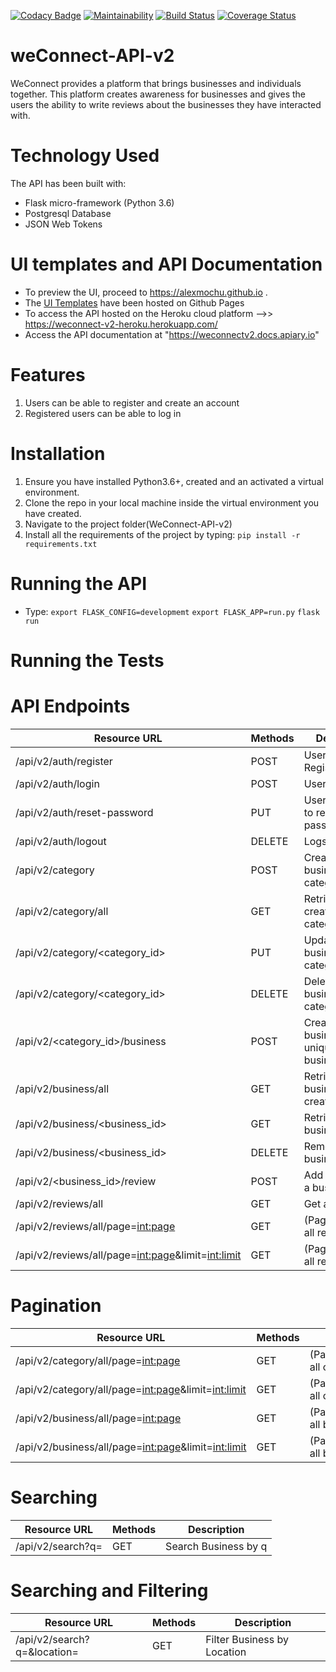 [![Codacy Badge](https://api.codacy.com/project/badge/Grade/d2bb80729b76446e85540300e4af348d)](https://www.codacy.com/app/alexmochu/weConnect-API-v2?utm_source=github.com&amp;utm_medium=referral&amp;utm_content=alexmochu/weConnect-API-v2&amp;utm_campaign=Badge_Grade)
[![Maintainability](https://api.codeclimate.com/v1/badges/d5c2e3a5f81cba46d514/maintainability)](https://codeclimate.com/github/alexmochu/weConnect-API-v2/maintainability)
[![Build Status](https://travis-ci.org/alexmochu/weConnect-API-v2.svg?branch=master)](https://travis-ci.org/alexmochu/weConnect-API-v2)
[![Coverage Status](https://coveralls.io/repos/github/alexmochu/weConnect-API-v2/badge.svg?branch=master)](https://coveralls.io/github/alexmochu/weConnect-API-v2?branch=master)
# weConnect-API-v2
WeConnect provides a platform that brings businesses and individuals together. This platform creates awareness for businesses and gives the users the ability to write reviews about the businesses they have interacted with. 

# Technology Used
The API has been built with:
- Flask micro-framework (Python 3.6)
- Postgresql Database
- JSON Web Tokens

# UI templates and API Documentation
- To preview the UI, proceed to https://alexmochu.github.io .
- The <a href="https://github.com/alexmochu/alexmochu.github.io">UI Templates</a> have been hosted on Github Pages
- To access the API hosted on the Heroku cloud platform -->> https://weconnect-v2-heroku.herokuapp.com/
- Access the API documentation at "https://weconnectv2.docs.apiary.io"

# Features
1.  Users can be able to register and create an account
2.  Registered users can be able to log in

# Installation
1. Ensure you have installed Python3.6+, created and an activated a virtual environment.
2. Clone the repo in your local machine inside the virtual environment you have created.
3. Navigate to the project folder(WeConnect-API-v2)
4. Install all the requirements of the project by typing: 
`pip install -r requirements.txt`

# Running the API
- Type:
`export FLASK_CONFIG=developmemt`
`export FLASK_APP=run.py`
`flask run`

# Running the Tests


# API Endpoints

| Resource URL | Methods | Description
|-------------- |------- |---------------
| /api/v2/auth/register | POST | User Registration
| /api/v2/auth/login    | POST | User Login
| /api/v2/auth/reset-password | PUT | User can be able to reset password
| /api/v2/auth/logout | DELETE | Logs out User
| /api/v2/category | POST | Create a business category
| /api/v2/category/all| GET | Retrieve all created categories
| /api/v2/category/<category_id> | PUT | Updates a business category
| /api/v2/category/<category_id> | DELETE | Deletes a business category
| /api/v2/<category_id>/business | POST | Create a business with unique ID and business name
| /api/v2/business/all | GET | Retrive all business created
| /api/v2/business/<business_id> | GET | Retrive a business by ID
| /api/v2/business/<business_id> | DELETE | Remove a business
| /api/v2/<business_id>/review | POST | Add a review for a business
| /api/v2/reviews/all | GET | Get all reviews 
| /api/v2/reviews/all/page=<int:page> | GET | (Paginantion)Get all reviews
| /api/v2/reviews/all/page=<int:page>&limit=<int:limit> | GET | (Paginantion)Get all reviews

# Pagination
| Resource URL | Methods | Description
|-------------- |------- |---------------
| /api/v2/category/all/page=<int:page>| GET | (Paginantion)Retrieve all created categories
| /api/v2/category/all/page=<int:page>&limit=<int:limit>| GET | (Paginantion)Retrieve all created categories
| /api/v2/business/all/page=<int:page> | GET | (Paginantion)Retrive all business created
| /api/v2/business/all/page=<int:page>&limit=<int:limit> | GET | (Paginantion)Retrive all business created

# Searching
| Resource URL | Methods | Description
|-------------- |------- |---------------
| /api/v2/search?q=<business>| GET | Search Business by q
 
# Searching and Filtering
| Resource URL | Methods | Description
|-------------- |------- |---------------
| /api/v2/search?q=<business>&location=<location>| GET | Filter Business by Location



  




